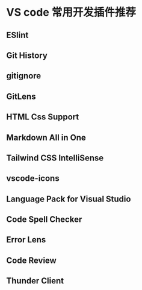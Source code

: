 # VS code 常用开发插件推荐

## ESlint

## Git History

## gitignore

## GitLens

## HTML Css Support

## Markdown All in One

## Tailwind CSS IntelliSense

## vscode-icons

## Language Pack for Visual Studio

## Code Spell Checker

## Error Lens

## Code Review

## Thunder Client
